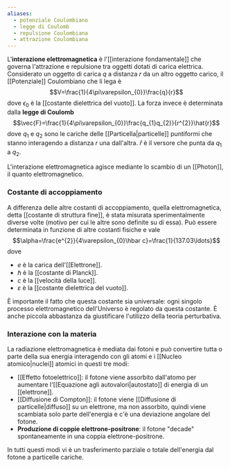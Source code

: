 ```yaml
---
aliases:
  - potenziale Coulombiano
  - legge di Coulomb
  - repulsione Coulombiana
  - attrazione Coulombiana
---
```

L'**interazione elettromagnetica** è l'[[interazione fondamentale]] che governa l'attrazione e repulsione tra oggetti dotati di carica elettrica. Considerato un oggetto di carica $q$ a distanza $r$ da un altro oggetto carico, il [[Potenziale]] Coulombiano che li lega è
$$V=\frac{1}{4\pi\varepsilon_{0}}\frac{q}{r}$$
dove $\epsilon_{0}$ è la [[costante dielettrica del vuoto]]. La forza invece è determinata dalla **legge di Coulomb**
$$\vec{F}=\frac{1}{4\pi\varepsilon_{0}}\frac{q_{1}q_{2}}{r^{2}}\hat{r}$$
dove $q_{1}$ e $q_{2}$ sono le cariche delle [[Particella|particelle]] puntiformi che stanno interagendo a distanza $r$ una dall'altra. $\hat{r}$ è il versore che punta da $q_{1}$ a $q_{2}$.

L'interazione elettromagnetica agisce mediante lo scambio di un [[Photon]], il quanto elettromagnetico.
### Costante di accoppiamento
A differenza delle altre costanti di accoppiamento, quella elettromagnetica, detta [[costante di struttura fine]], è stata misurata sperimentalmente diverse volte (motivo per cui le altre sono definite su di essa). Può essere determinata in funzione di altre costanti fisiche e vale
$$\alpha=\frac{e^{2}}{4\varepsilon_{0}\hbar c}=\frac{1}{137.03\ldots}$$
dove
- $e$ è la carica dell'[[Elettrone]].
- $\hbar$ è la [[costante di Planck]].
- $c$ è la [[velocità della luce]].
- $\varepsilon$ è la [[costante dielettrica del vuoto]].

È importante il fatto che questa costante sia universale: ogni singolo processo elettromagnetico dell'Universo è regolato da questa costante. È anche piccola abbastanza da giustificare l'utilizzo della teoria perturbativa.
### Interazione con la materia
La radiazione elettromagnetica è mediata dai fotoni e può convertire tutta o parte della sua energia interagendo con gli atomi e i [[Nucleo atomico|nuclei]] atomici in questi tre modi:
- [[Effetto fotoelettrico]]: il fotone viene assorbito dall'atomo per aumentare l'[[Equazione agli autovalori|autostato]] di energia di un [[elettrone]].
- [[Diffusione di Compton]]: il fotone viene [[Diffusione di particelle|diffuso]] su un elettrone, ma non assorbito, quindi viene scambiata solo parte dell'energia e c'è una deviazione angolare del fotone.
- **Produzione di coppie elettrone-positrone**: il fotone "decade" spontaneamente in una coppia elettrone-positrone.

In tutti questi modi vi è un trasferimento parziale o totale dell'energia dal fotone a particelle cariche.